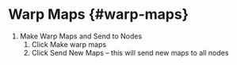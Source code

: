 # Warp Maps {#warp-maps}

1.  Make Warp Maps and Send to Nodes
    1.  Click Make warp maps
    2.  Click Send New Maps – this will send new maps to all nodes
